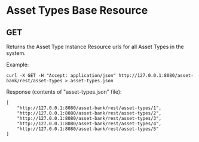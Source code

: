 # Asset Types Base Resource
## GET
Returns the Asset Type Instance Resource urls for all Asset Types in the system.

Example:
```
curl -X GET -H "Accept: application/json" http://127.0.0.1:8080/asset-bank/rest/asset-types > asset-types.json
```

Response (contents of "asset-types.json" file):
```
[
	"http://127.0.0.1:8080/asset-bank/rest/asset-types/1",
	"http://127.0.0.1:8080/asset-bank/rest/asset-types/2",
	"http://127.0.0.1:8080/asset-bank/rest/asset-types/3",
	"http://127.0.0.1:8080/asset-bank/rest/asset-types/4",
	"http://127.0.0.1:8080/asset-bank/rest/asset-types/5"
]
```
